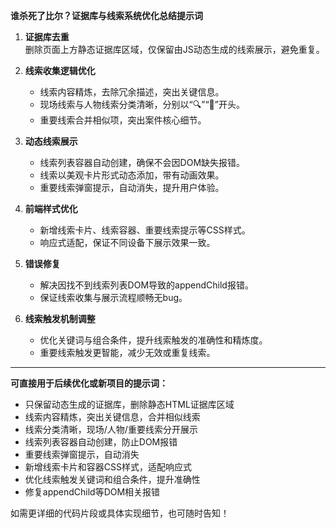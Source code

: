 **谁杀死了比尔？证据库与线索系统优化总结提示词**

1. **证据库去重**  
   删除页面上方静态证据库区域，仅保留由JS动态生成的线索展示，避免重复。

2. **线索收集逻辑优化**  
   - 线索内容精炼，去除冗余描述，突出关键信息。
   - 现场线索与人物线索分类清晰，分别以“🔍”“👤”开头。
   - 重要线索合并相似项，突出案件核心细节。

3. **动态线索展示**  
   - 线索列表容器自动创建，确保不会因DOM缺失报错。
   - 线索以美观卡片形式动态添加，带有动画效果。
   - 重要线索弹窗提示，自动消失，提升用户体验。

4. **前端样式优化**  
   - 新增线索卡片、线索容器、重要线索提示等CSS样式。
   - 响应式适配，保证不同设备下展示效果一致。

5. **错误修复**  
   - 解决因找不到线索列表DOM导致的appendChild报错。
   - 保证线索收集与展示流程顺畅无bug。

6. **线索触发机制调整**  
   - 优化关键词与组合条件，提升线索触发的准确性和精炼度。
   - 重要线索触发更智能，减少无效或重复线索。

---

**可直接用于后续优化或新项目的提示词：**

- 只保留动态生成的证据库，删除静态HTML证据库区域
- 线索内容精炼，突出关键信息，合并相似线索
- 线索分类清晰，现场/人物/重要线索分开展示
- 线索列表容器自动创建，防止DOM报错
- 重要线索弹窗提示，自动消失
- 新增线索卡片和容器CSS样式，适配响应式
- 优化线索触发关键词和组合条件，提升准确性
- 修复appendChild等DOM相关报错

如需更详细的代码片段或具体实现细节，也可随时告知！